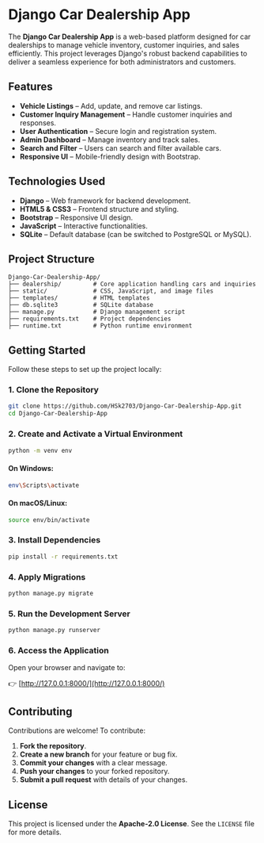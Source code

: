 # Django Car Dealership App

The **Django Car Dealership App** is a web-based platform designed for car dealerships to manage vehicle inventory, customer inquiries, and sales efficiently. This project leverages Django's robust backend capabilities to deliver a seamless experience for both administrators and customers.

## Features

- **Vehicle Listings** – Add, update, and remove car listings.
- **Customer Inquiry Management** – Handle customer inquiries and responses.
- **User Authentication** – Secure login and registration system.
- **Admin Dashboard** – Manage inventory and track sales.
- **Search and Filter** – Users can search and filter available cars.
- **Responsive UI** – Mobile-friendly design with Bootstrap.

## Technologies Used

- **Django** – Web framework for backend development.
- **HTML5 & CSS3** – Frontend structure and styling.
- **Bootstrap** – Responsive UI design.
- **JavaScript** – Interactive functionalities.
- **SQLite** – Default database (can be switched to PostgreSQL or MySQL).

## Project Structure

```
Django-Car-Dealership-App/
├── dealership/         # Core application handling cars and inquiries
├── static/             # CSS, JavaScript, and image files
├── templates/          # HTML templates
├── db.sqlite3          # SQLite database
├── manage.py           # Django management script
├── requirements.txt    # Project dependencies
├── runtime.txt         # Python runtime environment
```

## Getting Started

Follow these steps to set up the project locally:

### 1. Clone the Repository

```bash
git clone https://github.com/HSk2703/Django-Car-Dealership-App.git
cd Django-Car-Dealership-App
```

### 2. Create and Activate a Virtual Environment

```bash
python -m venv env
```

#### On Windows:
```bash
env\Scripts\activate
```

#### On macOS/Linux:
```bash
source env/bin/activate
```

### 3. Install Dependencies

```bash
pip install -r requirements.txt
```

### 4. Apply Migrations

```bash
python manage.py migrate
```

### 5. Run the Development Server

```bash
python manage.py runserver
```

### 6. Access the Application

Open your browser and navigate to:

👉 [http://127.0.0.1:8000/](http://127.0.0.1:8000/)

## Contributing

Contributions are welcome! To contribute:

1. **Fork the repository**.
2. **Create a new branch** for your feature or bug fix.
3. **Commit your changes** with a clear message.
4. **Push your changes** to your forked repository.
5. **Submit a pull request** with details of your changes.

## License

This project is licensed under the **Apache-2.0 License**. See the `LICENSE` file for more details.

